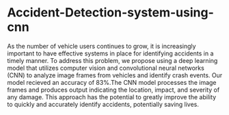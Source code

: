 # Accident-Detection-system-using-cnn

As the number of vehicle users continues to grow,
it is increasingly important to have effective systems in place for
identifying accidents in a timely manner. To address this problem,
we propose using a deep learning model that utilizes computer
vision and convolutional neural networks (CNN) to analyze image
frames from vehicles and identify crash events. Our model recieved an accuracy of 83%.The CNN model
processes the image frames and produces output indicating the
location, impact, and severity of any damage. This approach
has the potential to greatly improve the ability to quickly and
accurately identify accidents, potentially saving lives.
